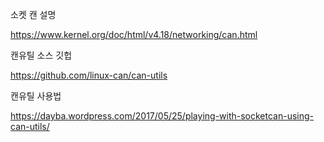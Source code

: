 소켓 캔 설명

https://www.kernel.org/doc/html/v4.18/networking/can.html


캔유틸 소스 깃헙

https://github.com/linux-can/can-utils


캔유틸 사용법

https://dayba.wordpress.com/2017/05/25/playing-with-socketcan-using-can-utils/
